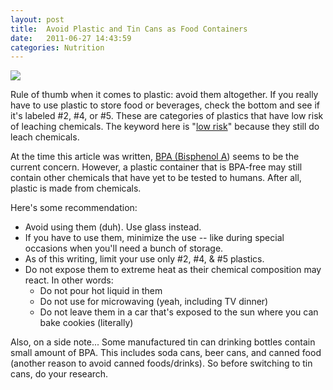 ```yaml
---
layout: post
title:  Avoid Plastic and Tin Cans as Food Containers
date:   2011-06-27 14:43:59
categories: Nutrition
---
```


<img src="{{ site.baseurl }}/assets/plastic.jpg" style="display: block; margin: auto;" width=""/>

Rule of thumb when it comes to plastic: avoid them altogether.  If you really have to use plastic to store food or beverages, check the bottom and see if it's labeled #2, #4, or #5.  These are categories of plastics that have low risk of leaching chemicals.  The keyword here is "[low risk](http://www.kabntr.org/plasticsucks/the-7-types-of-plastic-what-they-mean-to-your-health/)" because they still do leach chemicals.

At the time this article was written, [BPA (Bisphenol A](http://en.wikipedia.org/wiki/Bisphenol_A)) seems to be the current concern.  However, a plastic container that is BPA-free may still contain other chemicals that have yet to be tested to humans.  After all, plastic is made from chemicals.


Here's some recommendation:

* Avoid using them (duh).  Use glass instead.
* If you have to use them, minimize the use -- like during special occasions when you'll need a bunch of storage.
* As of this writing, limit your use only #2, #4, & #5 plastics.  
* Do not expose them to extreme heat as their chemical composition may react.  In other words:
  * Do not pour hot liquid in them
  * Do not use for microwaving (yeah, including TV dinner)
  * Do not leave them in a car that's exposed to the sun where you can bake cookies (literally)

 Also, on a side note... Some manufactured tin can drinking bottles contain small amount of BPA.  This includes soda cans, beer cans, and canned food (another reason to avoid canned foods/drinks).  So before switching to tin cans, do your research.